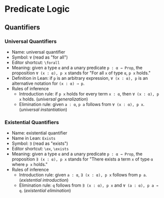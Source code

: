 # Predicate Logic

## Quantifiers

### Universal Quantifiers

* Name: universal quantifier
* Symbol: `∀` (read as "for all")
* Editor shortcut: `\forall`
* Meaning: given a type `α` and a unary predicate `p : α → Prop`, the
  proposition `∀ (x : α), p x` stands for "For all `x` of type `α`, `p x`
  holds."
* Definition in Lean: if `p` is an arbitrary expression, `∀ (x : α), p` is an
  alternative notation for `(x : α) → p`.
* Rules of inference
  - Introduction rule: if `p x` holds for every term `x : α`, then `∀ (x : α), p
    x` holds. (*universal generalization*)
  - Elimination rule: given `a : α`, `p a` follows from `∀ (x : α), p x`.
    (*universal instantiation*)

### Existential Quantifiers

* Name: existential quantifier
* Name in Lean: `Exists`
* Symbol: `∃` (read as "exists")
* Editor shortcut: `\ex`, `\exists`
* Meaning: given a type `α` and a unary predicate `p : α → Prop`, the
  proposition `∃ (x : α), p x` stands for "There exists a term `x` of type `α`
  where `p x` holds."
* Rules of inference
  - Introduction rule: given `a : α`, `∃ (x : α), p x` follows from `p a`.
    (*existential introduction*)
  - Elimination rule: `q` follows from `∃ (x : α), p x` and `∀ (a : α), p a →
    q`. (*existential elimination*)
